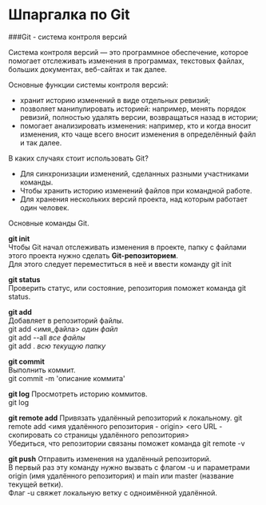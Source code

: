 # Шпаргалка по Git


###Git - система контроля версий


Система контроля версий — это программное обеспечение, которое помогает отслеживать изменения в программах, текстовых файлах, больших документах, веб-сайтах и так далее. 


Основные функции системы контроля версий:
- хранит историю изменений в виде отдельных ревизий;
- позволяет манипулировать историей: например, менять порядок ревизий, полностью удалять версии, возвращаться назад в истории;
- помогает анализировать изменения: например, кто и когда вносит изменения, кто чаще всего вносит изменения в определённый файл и так далее.


В каких случаях стоит использовать Git?

- Для синхронизации изменений, сделанных разными участниками команды.
- Чтобы хранить историю изменений файлов при командной работе.
- Для хранения нескольких версий проекта, над которым работает один человек.


Основные команды Git.

**git init**  
Чтобы Git начал отслеживать изменения в проекте, папку с файлами этого проекта нужно сделать **Git-репозиторием**.  
Для этого следует переместиться в неё и ввести команду git init


**git status**  
Проверить статус, или состояние, репозитория поможет команда git status.


**git add**  
Добавляет в репозиторий файлы.  
git add <имя_файла> *один файл*  
git add --all *все файлы*  
git add . *всю текущую папку*


**git commit**  
Выполнить коммит.  
git commit -m 'описание коммита'


**git log**
Просмотреть историю коммитов.  
git log


**git remote add**
Привязать удалённый репозиторий к локальному.
git remote add <имя удалённого репозитория - origin> <его URL - скопировать со страницы удалённого репозитория>  
Убедиться, что репозитории связаны поможет команда git remote -v


**git push**
Отправить изменения на удалённый репозиторий.  
В первый раз эту команду нужно вызвать с флагом -u и параметрами origin (имя удалённого репозитория) и main или master (название текущей ветки).  
Флаг -u свяжет локальную ветку с одноимённой удалённой.





